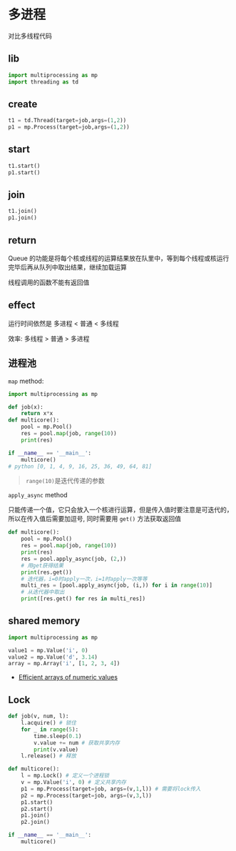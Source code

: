 # 多进程

对比多线程代码

## lib

```py
import multiprocessing as mp
import threading as td
```

## create

```py
t1 = td.Thread(target=job,args=(1,2))
p1 = mp.Process(target=job,args=(1,2))
```

## start

```py
t1.start()
p1.start()
```

## join

```py
t1.join()
p1.join()
```

## return

Queue 的功能是将每个核或线程的运算结果放在队里中，等到每个线程或核运行完毕后再从队列中取出结果，继续加载运算

线程调用的函数不能有返回值

## effect

运行时间依然是 多进程 < 普通 < 多线程

效率: 多线程 > 普通 > 多进程

## 进程池

`map` method:

```py
import multiprocessing as mp

def job(x):
    return x*x
def multicore():
    pool = mp.Pool()
    res = pool.map(job, range(10))
    print(res)

if __name__ == '__main__':
    multicore()
# python [0, 1, 4, 9, 16, 25, 36, 49, 64, 81]
```

> `range(10)`是迭代传递的参数

`apply_async` method

只能传递一个值，它只会放入一个核进行运算，但是传入值时要注意是可迭代的，所以在传入值后需要加逗号, 同时需要用 `get()` 方法获取返回值

```py
def multicore():
    pool = mp.Pool()
    res = pool.map(job, range(10))
    print(res)
    res = pool.apply_async(job, (2,))
    # 用get获得结果
    print(res.get())
    # 迭代器，i=0时apply一次，i=1时apply一次等等
    multi_res = [pool.apply_async(job, (i,)) for i in range(10)]
    # 从迭代器中取出
    print([res.get() for res in multi_res])
```

## shared memory

```py
import multiprocessing as mp

value1 = mp.Value('i', 0)
value2 = mp.Value('d', 3.14)
array = mp.Array('i', [1, 2, 3, 4])
```

- [Efficient arrays of numeric values](https://docs.python.org/3.5/library/array.html)

## Lock

```py
def job(v, num, l):
    l.acquire() # 锁住
    for _ in range(5):
        time.sleep(0.1)
        v.value += num # 获取共享内存
        print(v.value)
    l.release() # 释放

def multicore():
    l = mp.Lock() # 定义一个进程锁
    v = mp.Value('i', 0) # 定义共享内存
    p1 = mp.Process(target=job, args=(v,1,l)) # 需要将lock传入
    p2 = mp.Process(target=job, args=(v,3,l))
    p1.start()
    p2.start()
    p1.join()
    p2.join()

if __name__ == '__main__':
    multicore()
```
